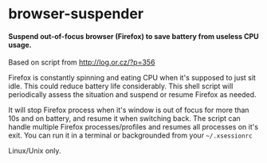 browser-suspender
=================

#### Suspend out-of-focus browser (Firefox) to save battery from useless CPU usage.

Based on script from <http://log.or.cz/?p=356>


Firefox is constantly spinning and eating CPU when it's supposed to just sit idle. This could reduce battery life considerably.
This shell script will periodically assess the situation and suspend or resume Firefox as needed.


It will stop Firefox process when it's window is out of focus for more than 10s and on battery, and resume it when switching back.
The script can handle multiple Firefox processes/profiles and resumes all processes on it's exit.
You can run it in a terminal or backgrounded from your `~/.xsessionrc`


Linux/Unix only.
